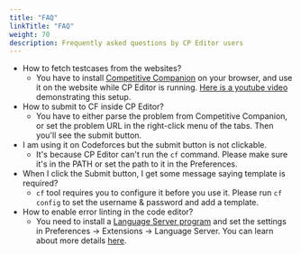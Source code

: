 ```yaml
---
title: "FAQ"
linkTitle: "FAQ"
weight: 70
description: Frequently asked questions by CP Editor users
---
```


-   How to fetch testcases from the websites?
    -   You have to install [Competitive Companion](https://github.com/jmerle/competitive-companion) on your browser, and use it on the website while CP Editor is running. [Here is a youtube video](https://youtu.be/IVx1rSqYz7c) demonstrating this setup.
-   How to submit to CF inside CP Editor?
    -   You have to either parse the problem from Competitive Companion, or set the problem URL in the right-click menu of the tabs. Then you'll see the submit button.
-   I am using it on Codeforces but the submit button is not clickable.
    -   It's because CP Editor can't run the `cf` command. Please make sure it's in the PATH or set the path to it in the Preferences.
-   When I click the Submit button, I get some message saying template is required?
    -   `cf` tool requires you to configure it before you use it. Please run `cf config` to set the username & password and add a template.
-   How to enable error linting in the code editor?
    -   You need to install a [Language Server program](https://microsoft.github.io/language-server-protocol/implementors/servers/) and set the settings in Preferences -> Extensions -> Language Server. You can learn about more details [here](../setup/_index.ru.md#setup-language-server).
